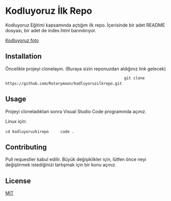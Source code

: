 # Kodluyoruz İlk Repo
Kodluyoruz Eğitimi kapsamında açtığım ilk repo.  İçerisinde bir adet README dosyası, bir adet de index.html barındırıyor.

[Kodluyoruz foto](github.png)

## Installation

Öncelikle projeyi clonelayın. (Buraya sizin reponuzdan aldığınız link gelecek)

`                                                   `
` git clone https://github.com/Rotarymoon/kodluyoruzilkrepo.git`
`                                                   `

## Usage

Projeyi cloneladıktan sonra Visual Studio Code programında açınız.

Linux için:

`cd kodluyoruzkirepo`
`    `
`code .`

## Contributing
Pull requestler kabul edilir. Büyük değişiklikler için, lütfen önce neyi değiştirmek istediğinizi tartışmak için bir konu açınız.

## License
[MİT](https://choosealicense.com/licenses/mit/)